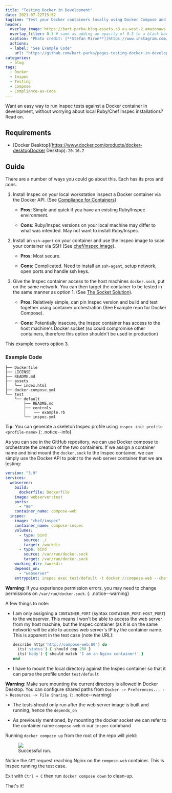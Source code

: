 ```yaml
---
title: "Testing Docker in Development"
date: 2021-07-22T15:52
tagline: "Test your Docker containers locally using Docker Compose and Inspec."
header:
  overlay_image: https://bart-parka-blog-assets.s3.eu-west-2.amazonaws.com/images/overlays/docker-inspec.jpg
  overlay_filter: 0.3 # same as adding an opacity of 0.5 to a black background
  caption: "Photo credit: [**Stefan Miron**](https://www.instagram.com/stefanmironphotography)"
  actions:
  - label: "See Example Code"
    url: "https://github.com/bart-parka/pages-testing-docker-in-development"
categories:
  - blog
tags:
  - Docker
  - Inspec
  - Testing
  - Compose
  - Compliance-as-Code
---
```


Want an easy way to run Inspec tests against a Docker container in development, without worrying about local Ruby/Chef Inspec installations? Read on.

## Requirements

- [Docker Desktop](https://www.docker.com/products/docker-desktopDocker Desktop): `20.10.7`

## Guide

There are a number of ways you could go about this. Each has its pros and cons.

1. Install Inspec on your local workstation inspect a Docker container via the Docker API. (See [Compliance for Containers](https://blog.chef.io/docker-container-compliance-with-inspec))

    - **Pros**: Simple and quick if you have an existing Ruby/Inspec environment.

    - **Cons**: Ruby/Inspec versions on your local machine may differ to what was intended. May not want to install Ruby/Inspec.

2. Install an `ssh-agent` on your container and use the Inspec image to scan your container via SSH (See [chef/inspec image](https://hub.docker.com/r/chef/inspec)).

    - **Pros**: Most secure.

    - **Cons**: Complicated. Need to install an `ssh-agent`, setup network, open ports and handle ssh keys.

3. Give the Inspec container access to the host machines `docker.sock`, put on the same network. You can then target the container to be tested in the same manner as option 1. (See [The Socket Solution](http://jpetazzo.github.io/2015/09/03/do-not-use-docker-in-docker-for-ci/)).

    - **Pros**: Relatively simple, can pin Inspec version and build and test together using container orchestration (See Example repo for Docker Compose).

    - **Cons**: Potentially insecure, the Inspec container has access to the host machine's Docker socket (so could compromise other containers, therefore this option shouldn't be used in production)

This example covers option 3.

### Example Code

```
├── Dockerfile
├── LICENSE
├── README.md
├── assets
│   └── index.html
├── docker-compose.yml
└── test
    └── default
        ├── README.md
        ├── controls
        │   └── example.rb
        └── inspec.yml

```

**Tip**: You can generate a skeleton Inspec profile using `inspec init profile <profile-name>`
{: .notice--info}

As you can see in the GitHub repository, we can use Docker compose to orchestrate the creation of the two containers. If we assign a container name and bind mount the `docker.sock` to the Inspec container, we can simply use the Docker API to point to the web server container that we are testing:

```yaml
version: "3.9"
services:
  webserver:
    build:
      dockerfile: Dockerfile
    image: webserver:test
    ports:
      - "80"
    container_name: compose-web
  inspec:
    image: "chef/inspec"
    container_name: compose-inspec
    volumes:
      - type: bind
        source: ./
        target: /workdir
      - type: bind
        source: /var/run/docker.sock
        target: /var/run/docker.sock
    working_dir: /workdir
    depends_on:
      - "webserver"
    entrypoint: inspec exec test/default -t docker://compose-web --chef-license accept-silent

```

**Warning**: If you experience permission errors, you may need to change permissions on `/var/run/docker.sock`.
{: .notice--warning}

A few things to note:

* I am only assigning a `CONTAINER_PORT` (syntax `CONTAINER_PORT:HOST_PORT`) to the webserver. This means I won't be able to access the web server from my host machine, but the Inspec container (as it is on the same network) will be able to access web server's IP by the container name. This is apparent in the test case (note the URL):

  ```ruby
  describe http('http://compose-web:80') do
    its('status') { should cmp 200 }
    its('body') { should match 'I am an Nginx container!' }
  end
  ```

* I have to mount the local directory against the Inspec container so that it can parse the profile under `test/default`

**Warning**: Make sure mounting the current directory is allowed in Docker Desktop. You can configure shared paths from `Docker -> Preferences... -> Resources -> File Sharing`.
{: .notice--warning}

* The tests should only run after the web server image is built and running, hence the `depends_on`

* As previously mentioned, by mounting the docker socket we can refer to the container name `compose-web` in our `inspec` command

Running `docker compose up` from the root of the repo will yield:

<figure>
  <img src="https://bart-parka-blog-assets.s3.eu-west-2.amazonaws.com/images/2021-07-22-docker-inspec/docker-compose-up.png">
  <figcaption>Successful run.</figcaption>
</figure>

Notice the `GET` request reaching Nginx on the `compose-web` container. This is Inspec running the test case.

Exit with `Ctrl + C` then run `docker compose down` to clean-up.

That's it!
